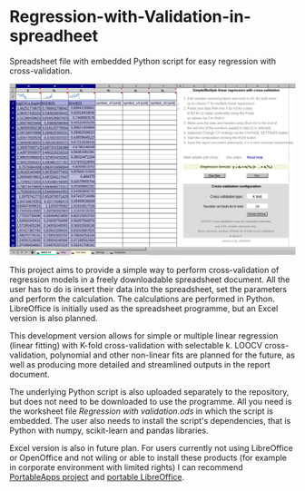 # Regression-with-Validation-in-spreadheet
Spreadsheet file with embedded Python script for easy regression with cross-validation.

![screenshot v. 0.2a](https://github.com/tomas4/Regression-with-Validation-in-spreadheet/blob/main/screenshot-v0.2a.png)

This project aims to provide a simple way to perform cross-validation of regression models in a freely downloadable spreadsheet document. All the user has to do is insert their data into the spreadsheet, set the parameters and perform the calculation. The calculations are performed in Python. LibreOffice is initially used as the spreadsheet programme, but an Excel version is also planned.

This development version allows for simple or multiple linear regression (linear fitting) with K-fold cross-validation with selectable k. LOOCV cross-validation, polynomial and other non-linear fits are planned for the future, as well as producing more detailed and streamlined outputs in the report document.

The underlying Python script is also uploaded separately to the repository, but does not need to be downloaded to use the programme. All you need is the worksheet file _Regression with validation.ods_ in which the script is embedded. The user also needs to install the script's dependencies, that is Python with numpy, scikit-learn and pandas libraries. 

Excel version is also in future plan. For users currently not using LibreOffice or OpenOffice and not wiling or able to install these products (for example in corporate environment with limited rights) I can recommend [PortableApps project](https://portableapps.com) and [portable LibreOffice](https://portableapps.com/apps/office/libreoffice_portable).
